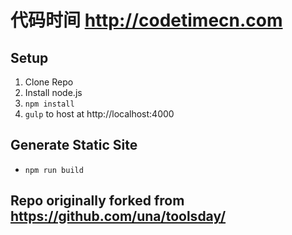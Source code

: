 # 代码时间 http://codetimecn.com

## Setup

1. Clone Repo
2. Install node.js
3. `npm install`
4. `gulp` to host at http://localhost:4000

## Generate Static Site
- `npm run build`

## Repo originally forked from https://github.com/una/toolsday/
